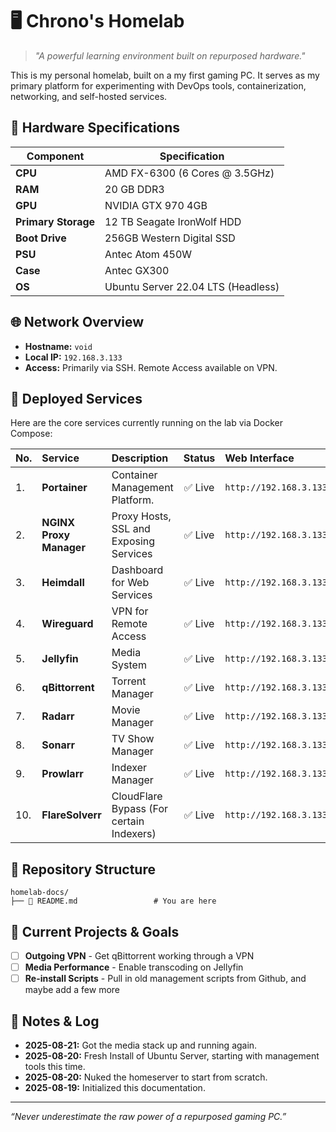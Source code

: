 # 🖥️ Chrono's Homelab

> *"A powerful learning environment built on repurposed hardware."*

This is my personal homelab, built on a my first gaming PC. It serves as my primary platform for experimenting with DevOps tools, containerization, networking, and self-hosted services.

## 🔧 Hardware Specifications

| Component            | Specification                               |
|----------------------|---------------------------------------------|
| **CPU**              | AMD FX-6300 (6 Cores @ 3.5GHz)              | 
| **RAM**              | 20 GB DDR3                                  | 
| **GPU**              | NVIDIA GTX 970 4GB                          | 
| **Primary Storage**  | 12 TB Seagate IronWolf HDD                  | 
| **Boot Drive**       | 256GB Western Digital SSD                   |
| **PSU**              | Antec Atom 450W                             | 
| **Case**             | Antec GX300                                 | 
| **OS**               | Ubuntu Server 22.04 LTS (Headless)          | 

## 🌐 Network Overview

*   **Hostname:** `void`
*   **Local IP:** `192.168.3.133`
*   **Access:** Primarily via SSH. Remote Access available on VPN.

## 🐳 Deployed Services

Here are the core services currently running on the lab via Docker Compose:

| No. | Service | Description | Status | Web Interface |
| :--- | :--- | :--- | :---: | :--- |
| 1. | **Portainer** | Container Management Platform. | ✅ Live | `http://192.168.3.133:9000` |
| 2. | **NGINX Proxy Manager** | Proxy Hosts, SSL and Exposing Services | ✅ Live | `http://192.168.3.133:81` |
| 3. |**Heimdall** | Dashboard for Web Services | ✅ Live | `http://192.168.3.133:8080` |
| 4. |**Wireguard** | VPN for Remote Access | ✅ Live | `http://192.168.3.133:51820` |
| 5. |**Jellyfin** | Media System | ✅ Live | `http://192.168.3.133:8096` |
| 6. |**qBittorrent** | Torrent Manager | ✅ Live | `http://192.168.3.133:8081` |
| 7. |**Radarr** | Movie Manager | ✅ Live | `http://192.168.3.133:7878` |
| 8. |**Sonarr** | TV Show Manager | ✅ Live | `http://192.168.3.133:8989` |
| 9. |**Prowlarr** | Indexer Manager | ✅ Live | `http://192.168.3.133:9696` |
| 10. |**FlareSolverr** | CloudFlare Bypass (For certain Indexers) | ✅ Live | `http://192.168.3.133:0000` |

## 📁 Repository Structure

```
homelab-docs/
├── 📄 README.md                 # You are here
```

## 🚧 Current Projects & Goals

-   [ ] **Outgoing VPN** - Get qBittorrent working through a VPN
-   [ ] **Media Performance** - Enable transcoding on Jellyfin
-   [ ] **Re-install Scripts** - Pull in old management scripts from Github, and maybe add a few more

## 📝 Notes & Log

-   **2025-08-21:** Got the media stack up and running again.
-   **2025-08-20:** Fresh Install of Ubuntu Server, starting with management tools this time.
-   **2025-08-20:** Nuked the homeserver to start from scratch.
-   **2025-08-19:** Initialized this documentation.

---
*“Never underestimate the raw power of a repurposed gaming PC.”*

